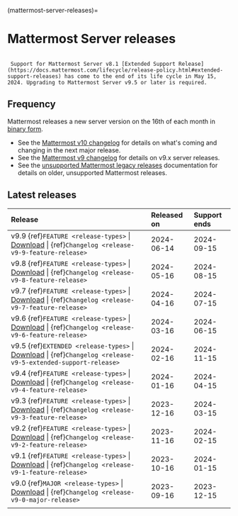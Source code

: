 (mattermost-server-releases)=
# Mattermost Server releases

```{include} ../_static/badges/allplans-selfhosted.md
```

```{Important}
 Support for Mattermost Server v8.1 [Extended Support Release](https://docs.mattermost.com/lifecycle/release-policy.html#extended-support-releases) has come to the end of its life cycle in May 15, 2024. Upgrading to Mattermost Server v9.5 or later is required.
```

## Frequency
Mattermost releases a new server version on the 16th of each month in [binary form](/upgrade/upgrading-mattermost-server). 
- See the [Mattermost v10 changelog](/lifecycle/mattermost-v10-changelog) for details on what's coming and changing in the next major release. 
- See the [Mattermost v9 changelog](/lifecycle/mattermost-v9-changelog) for details on v9.x server releases.
- See the [unsupported Mattermost legacy releases](/lifecycle/unsupported-legacy-releases) documentation for details on older, unsupported  Mattermost releases.

## Latest releases

| **Release** | **Released on** | **Support ends** |
|:---|:---|:---|
| v9.9 {ref}`FEATURE <release-types>` \| [Download](https://releases.mattermost.com/9.9.0/mattermost-9.9.0-linux-amd64.tar.gz) \| {ref}`Changelog <release-v9-9-feature-release>` | 2024-06-14 | 2024-09-15 |
| v9.8 {ref}`FEATURE <release-types>` \| [Download](https://releases.mattermost.com/9.8.1/mattermost-9.8.1-linux-amd64.tar.gz) \| {ref}`Changelog <release-v9-8-feature-release>` | 2024-05-16 | 2024-08-15 |
| v9.7 {ref}`FEATURE <release-types>` \| [Download](https://releases.mattermost.com/9.7.5/mattermost-9.7.5-linux-amd64.tar.gz) \| {ref}`Changelog <release-v9-7-feature-release>` | 2024-04-16 | 2024-07-15 |
| v9.6 {ref}`FEATURE <release-types>` \| [Download](https://releases.mattermost.com/9.6.3/mattermost-9.6.3-linux-amd64.tar.gz) \| {ref}`Changelog <release-v9-6-feature-release>` | 2024-03-16 | 2024-06-15 |
| v9.5 {ref}`EXTENDED <release-types>` \| [Download](https://releases.mattermost.com/9.5.6/mattermost-9.5.6-linux-amd64.tar.gz) \| {ref}`Changelog <release-v9-5-extended-support-release>` | 2024-02-16 | 2024-11-15 |
| v9.4 {ref}`FEATURE <release-types>` \| [Download](https://releases.mattermost.com/9.4.5/mattermost-9.4.5-linux-amd64.tar.gz) \| {ref}`Changelog <release-v9-4-feature-release>` | 2024-01-16 | 2024-04-15 |
| v9.3 {ref}`FEATURE <release-types>` \| [Download](https://releases.mattermost.com/9.3.3/mattermost-9.3.3-linux-amd64.tar.gz) \| {ref}`Changelog <release-v9-3-feature-release>` | 2023-12-16 | 2024-03-15 |
| v9.2 {ref}`FEATURE <release-types>` \| [Download](https://releases.mattermost.com/9.2.6/mattermost-9.2.6-linux-amd64.tar.gz) \| {ref}`Changelog <release-v9-2-feature-release>` | 2023-11-16 | 2024-02-15 |
| v9.1 {ref}`FEATURE <release-types>` \| [Download](https://releases.mattermost.com/9.1.5/mattermost-9.1.5-linux-amd64.tar.gz) \| {ref}`Changelog <release-v9-1-feature-release>` | 2023-10-16 | 2024-01-15 |
| v9.0 {ref}`MAJOR <release-types>` \| [Download](https://releases.mattermost.com/9.0.5/mattermost-9.0.5-linux-amd64.tar.gz) \| {ref}`Changelog <release-v9-0-major-release>` | 2023-09-16 | 2023-12-15 |
|  |  |  |
